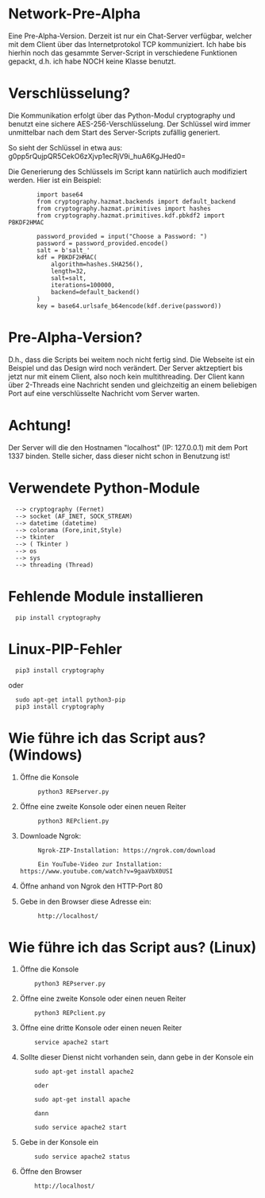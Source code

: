 # Network-Pre-Alpha
Eine Pre-Alpha-Version. Derzeit ist nur ein Chat-Server verfügbar, welcher mit dem Client über das Internetprotokol TCP kommuniziert.
Ich habe bis hierhin noch das gesammte Server-Script in verschiedene Funktionen gepackt, d.h. ich habe NOCH keine 
Klasse benutzt. 
# Verschlüsselung? 
Die Kommunikation erfolgt über das Python-Modul cryptography und benutzt eine sichere AES-256-Verschlüsselung.
Der Schlüssel wird immer unmittelbar nach dem Start des Server-Scripts zufällig generiert. 

So sieht der Schlüssel in etwa aus: g0pp5rQujpQR5CekO6zXjvp1ecRjV9i_huA6KgJHed0=

Die Generierung des Schlüssels im Script kann natürlich auch modifiziert werden. Hier ist ein Beispiel:

            import base64
            from cryptography.hazmat.backends import default_backend
            from cryptography.hazmat.primitives import hashes
            from cryptography.hazmat.primitives.kdf.pbkdf2 import PBKDF2HMAC

            password_provided = input("Choose a Password: ")
            password = password_provided.encode()
            salt = b'salt_'
            kdf = PBKDF2HMAC(
                algorithm=hashes.SHA256(),
                length=32,
                salt=salt,
                iterations=100000,
                backend=default_backend()
            )
            key = base64.urlsafe_b64encode(kdf.derive(password)) 

# Pre-Alpha-Version?
D.h., dass die Scripts bei weitem noch nicht fertig sind. Die Webseite ist ein Beispiel und das Design wird 
noch verändert. Der Server aktzeptiert bis jetzt nur mit einem Client, also noch kein multithreading. 
Der Client kann über 2-Threads eine Nachricht senden und gleichzeitig an einem beliebigen Port auf eine verschlüsselte Nachricht vom 
Server warten.
# Achtung!
Der Server will die den Hostnamen "localhost" (IP: 127.0.0.1) mit dem Port 1337 binden. Stelle sicher, dass dieser nicht 
schon in Benutzung ist!
# Verwendete Python-Module 

      --> cryptography (Fernet)
      --> socket (AF_INET, SOCK_STREAM)
      --> datetime (datetime)
      --> colorama (Fore,init,Style)
      --> tkinter 
      --> ( Tkinter )
      --> os
      --> sys
      --> threading (Thread)
      
# Fehlende Module installieren
   
      pip install cryptography

# Linux-PIP-Fehler

      pip3 install cryptography

oder 

      sudo apt-get intall python3-pip
      pip3 install cryptography

 # Wie führe ich das Script aus? (Windows)
 
1. Öffne die Konsole

            python3 REPserver.py 
 
2. Öffne eine zweite Konsole oder einen neuen Reiter

            python3 REPclient.py

3. Downloade Ngrok:
            
            Ngrok-ZIP-Installation: https://ngrok.com/download
            
            Ein YouTube-Video zur Installation: https://www.youtube.com/watch?v=9gaaVbX0USI
            
      
      

4. Öffne anhand von Ngrok den HTTP-Port 80

5. Gebe in den Browser diese Adresse ein:

            http://localhost/

 # Wie führe ich das Script aus? (Linux)
 
 1. Öffne die Konsole
      
            python3 REPserver.py
 
 2. Öffne eine zweite Konsole oder einen neuen Reiter
      
            python3 REPclient.py
 
 3. Öffne eine dritte Konsole oder einen neuen Reiter
            
            service apache2 start
            
 4. Sollte dieser Dienst nicht vorhanden sein, dann gebe in der Konsole ein
 
            sudo apt-get install apache2
            
            oder 
            
            sudo apt-get install apache
            
            dann 
            
            sudo service apache2 start
            
 5. Gebe in der Konsole ein
 
            sudo service apache2 status
            
 6. Öffne den Browser 
 
            http://localhost/
          
            
                  


      
